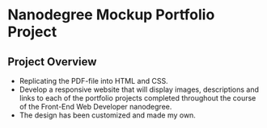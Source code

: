 # Nanodegree Mockup Portfolio Project

## Project Overview

- Replicating the PDF-file into HTML and CSS.
- Develop a responsive website that will display images, descriptions and links to each of the portfolio projects completed throughout the course of the Front-End Web Developer nanodegree.
- The design has been customized and made my own.
